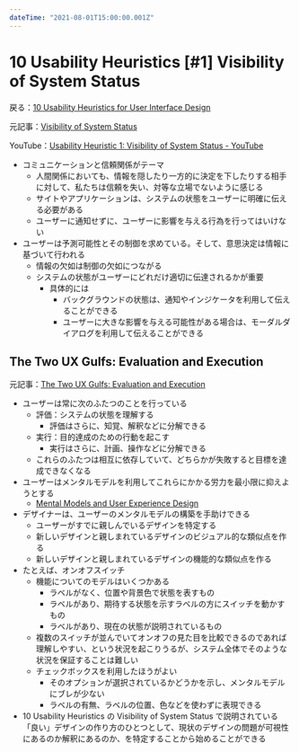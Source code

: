```yaml
---
dateTime: "2021-08-01T15:00:00.001Z"
---
```


# 10 Usability Heuristics [#1] Visibility of System Status

戻る：[10 Usability Heuristics for User Interface Design](./index.md)

元記事：[Visibility of System Status](https://www.nngroup.com/articles/visibility-system-status/)

YouTube：[Usability Heuristic 1: Visibility of System Status - YouTube](https://www.youtube.com/watch?v=cTtc90jCULU)

- コミュニケーションと信頼関係がテーマ
  - 人間関係においても、情報を隠したり一方的に決定を下したりする相手に対して、私たちは信頼を失い、対等な立場でないように感じる
  - サイトやアプリケーションは、システムの状態をユーザーに明確に伝える必要がある
  - ユーザーに通知せずに、ユーザーに影響を与える行為を行ってはいけない
- ユーザーは予測可能性とその制御を求めている。そして、意思決定は情報に基づいて行われる
  - 情報の欠如は制御の欠如につながる
  - システムの状態がユーザーにどれだけ適切に伝達されるかが重要
    - 具体的には
      - バックグラウンドの状態は、通知やインジケータを利用して伝えることができる
      - ユーザーに大きな影響を与える可能性がある場合は、モーダルダイアログを利用して伝えることができる

## The Two UX Gulfs: Evaluation and Execution

元記事：[The Two UX Gulfs: Evaluation and Execution](https://www.nngroup.com/articles/two-ux-gulfs-evaluation-execution/)

- ユーザーは常に次のふたつのことを行っている
  - 評価：システムの状態を理解する
    - 評価はさらに、知覚、解釈などに分解できる
  - 実行：目的達成のための行動を起こす
    - 実行はさらに、計画、操作などに分解できる
  - これらのふたつは相互に依存していて、どちらかが失敗すると目標を達成できなくなる
- ユーザーはメンタルモデルを利用してこれらにかかる労力を最小限に抑えようとする
  - [Mental Models and User Experience Design](https://www.nngroup.com/articles/mental-models/)
- デザイナーは、ユーザーのメンタルモデルの構築を手助けできる
  - ユーザーがすでに親しんでいるデザインを特定する
  - 新しいデザインと親しまれているデザインのビジュアル的な類似点を作る
  - 新しいデザインと親しまれているデザインの機能的な類似点を作る
- たとえば、オンオフスイッチ
  - 機能についてのモデルはいくつかある
    - ラベルがなく、位置や背景色で状態を表すもの
    - ラベルがあり、期待する状態を示すラベルの方にスイッチを動かすもの
    - ラベルがあり、現在の状態が説明されているもの
  - 複数のスイッチが並んでいてオンオフの見た目を比較できるのであれば理解しやすい、という状況を起こりうるが、システム全体でそのような状況を保証することは難しい
  - チェックボックスを利用したほうがよい
    - そのオプションが選択されているかどうかを示し、メンタルモデルにブレが少ない
    - ラベルの有無、ラベルの位置、色などを使わずに表現できる
- 10 Usability Heuristics の Visibility of System Status で説明されている「良い」デザインの作り方のひとつとして、現状のデザインの問題が可視性にあるのか解釈にあるのか、を特定することから始めることができる
